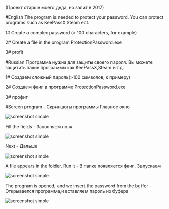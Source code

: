 (Проект старше моего деда, но залит в 2017)

#English 
The program is needed to protect your password.
You can protect programs such as KeePassX,Steam ect.

1# Create a complex password (> 100 characters, for example)

2# Create a file in the program ProtectionPassword.exe

3# profit

#Russian
Программа нужна для защиты своего пароля.
Вы можете защитить такие программы как KeePassX,Steam и т.д.

1# Создаем сложный пароль(>100 символов, к примеру)

2# Создаем фаил в программе ProtectionPassword.exe

3# профит

#Screen program - Скриншоты программы
Главное окно

![screenshot simple](https://github.com/lif0/ProtectionPassword/blob/master/for%20github/main.png)

Fill the fields - Заполняем поля

![screenshot simple](https://github.com/lif0/ProtectionPassword/blob/master/for%20github/make.png)

Next - Дальше

![screenshot simple](https://github.com/lif0/ProtectionPassword/blob/master/for%20github/created.png)

A file appears in the folder. Run it - В папке появляется фаил. Запускаем

![screenshot simple](https://github.com/lif0/ProtectionPassword/blob/master/for%20github/file.png)

The program is opened, and we insert the password from the buffer - Открывается программа,и вставляем пароль из буфера

![screenshot simple](https://github.com/lif0/ProtectionPassword/blob/master/for%20github/keepassX.png)
